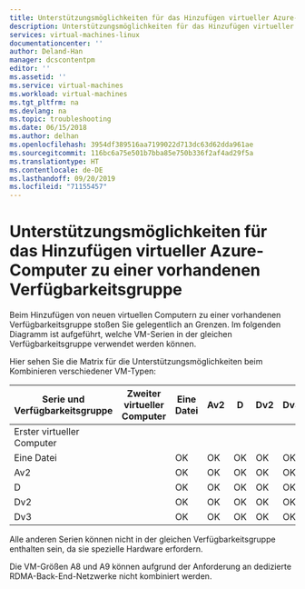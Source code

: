 ```yaml
---
title: Unterstützungsmöglichkeiten für das Hinzufügen virtueller Azure-Computer zu einer vorhandenen Verfügbarkeitsgruppe | Microsoft-Dokumentation
description: Unterstützungsmöglichkeiten für das Hinzufügen virtueller Azure-Computer zu einer vorhandenen Verfügbarkeitsgruppe.
services: virtual-machines-linux
documentationcenter: ''
author: Deland-Han
manager: dcscontentpm
editor: ''
ms.assetid: ''
ms.service: virtual-machines
ms.workload: virtual-machines
ms.tgt_pltfrm: na
ms.devlang: na
ms.topic: troubleshooting
ms.date: 06/15/2018
ms.author: delhan
ms.openlocfilehash: 3954df389516aa7199022d713dc63d62dda961ae
ms.sourcegitcommit: 116bc6a75e501b7bba85e750b336f2af4ad29f5a
ms.translationtype: HT
ms.contentlocale: de-DE
ms.lasthandoff: 09/20/2019
ms.locfileid: "71155457"
---
```

# <a name="supportability-of-adding-azure-vms-to-an-existing-availability-set"></a>Unterstützungsmöglichkeiten für das Hinzufügen virtueller Azure-Computer zu einer vorhandenen Verfügbarkeitsgruppe

Beim Hinzufügen von neuen virtuellen Computern zu einer vorhandenen Verfügbarkeitsgruppe stoßen Sie gelegentlich an Grenzen. Im folgenden Diagramm ist aufgeführt, welche VM-Serien in der gleichen Verfügbarkeitsgruppe verwendet werden können.

Hier sehen Sie die Matrix für die Unterstützungsmöglichkeiten beim Kombinieren verschiedener VM-Typen:

Serie und Verfügbarkeitsgruppe|Zweiter virtueller Computer|Eine Datei|Av2|D|Dv2|Dv3|
|---|---|---|---|---|---|---|
|Erster virtueller Computer|||||||
|Eine Datei||OK|OK|OK|OK|OK|
|Av2||OK|OK|OK|OK|OK|
|D||OK|OK|OK|OK|OK|
|Dv2||OK|OK|OK|OK|OK|
|Dv3||OK|OK|OK|OK|OK|

Alle anderen Serien können nicht in der gleichen Verfügbarkeitsgruppe enthalten sein, da sie spezielle Hardware erfordern.

Die VM-Größen A8 und A9 können aufgrund der Anforderung an dedizierte RDMA-Back-End-Netzwerke nicht kombiniert werden.

